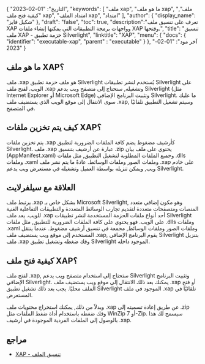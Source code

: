 {
"التاريخ": "01-02-2023",
  "keywords": [
"ملف xap",
"ما هو ملف xap",
"ملف",
"كيفية فتح ملف xap",
"امتداد الملف xap",
"امتداد"
],
  "author": {
"display_name": "شكيل فايز"
},
"draft": "false",
"toc": true,
  "description":"تعرف على تنسيق ملف XAP وواجهات برمجة التطبيقات التي يمكنها إنشاء ملفات XAP وفتحها.",
"title": "تنسيق ملف XAP - حزمة تطبيق Silverlight",
"linktitle": "XAP",
  "menu": {
    "docs": {
      "identifier": "executable-xap",
"parent" : "executable"
}
},
"آخر مود": "01-02-2023"
}

## ما هو ملف XAP؟

ملف .xap هو ملف حزمة تطبيق Silverlight يُستخدم لنشر تطبيقات Silverlight على الويب. لفتح ملف .xap وتشغيله, ستحتاج إلى متصفح ويب يدعم Silverlight (مثل Internet Explorer أو Microsoft Edge) وتثبيت البرنامج الإضافي Silverlight. ما عليك سوى الانتقال إلى موقع الويب الذي يستضيف ملف .xap, وسيتم تشغيل التطبيق تلقائيًا في المتصفح.

## كيف يتم تخزين ملفات XAP؟

يتم تخزين ملفات .xap كأرشيف مضغوط يضم كافة الملفات الضرورية لتطبيق Silverlight. ملف .xap عبارة عن أرشيف بتنسيق .zip يحتوي على ملف بيان (AppManifest.xaml) وجميع الملفات المطلوبة لتشغيل التطبيق, مثل ملفات .dlls وملفات .xaml وملفات الصور وملفات الوسائط. عادةً ما يتم نشر ملف .xap على خادم ويب, ويمكن تنزيله بواسطة العميل وتشغيله في مستعرض ويب يدعم Silverlight.

## العلاقة مع سيلفرلايت

يرتبط ملف .xap بشكل خاص بـ Microsoft Silverlight, وهو مكون إضافي متعدد المنصات ومتصفحات متعددة لتقديم تجارب الوسائط المتعددة والتطبيقات التفاعلية الغنية للويب. يعد ملف .xap أحد أنواع ملفات الحزمة المستخدمة لنشر تطبيقات Silverlight على الويب. فهو يحتوي على كافة الملفات الضرورية للتطبيق, مثل ملفات .dlls وملفات .xaml وملفات الصور وملفات الوسائط, مجمعة في تنسيق أرشيف مضغوط. عندما ينتقل المستخدم إلى موقع ويب يستضيف ملف .xap, يقوم البرنامج الإضافي Silverlight بتنزيل ملف .xap وفك ضغطه وتشغيل تطبيق Silverlight الموجود داخله.

## كيفية فتح ملف XAP؟

لفتح ملف .xap, ستحتاج إلى استخدام متصفح ويب يدعم Silverlight وتثبيت البرنامج الإضافي Silverlight. يمكنك بعد ذلك الانتقال إلى موقع ويب يستضيف ملف .xap أو فتح الملف محليًا. يجب بعد ذلك تشغيل تطبيق Silverlight الموجود في ملف .xap تلقائيًا في المستعرض.

وبدلاً من ذلك, يمكنك استخراج محتويات ملف .xap عن طريق إعادة تسميته إلى .zip وفك ضغطه باستخدام أداة ضغط الملفات مثل WinZip أو 7-Zip. سيسمح لك هذا بالوصول إلى الملفات الفردية الموجودة في أرشيف .xap.

## مراجع
* [XAP - تنسيق الملف](https://en.wikipedia.org/wiki/XAP_(file_format))


